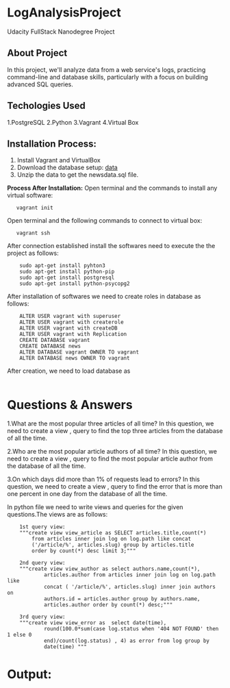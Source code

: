 # LogAnalysisProject
Udacity  FullStack Nanodegree Project
## About Project 
In this project, we'll analyze data from a web service's logs, practicing
command-line and database  skills, particularly with a focus on building advanced 
SQL queries.

## Techologies Used 
1.PostgreSQL
2.Python
3.Vagrant
4.Virtual Box


## Installation Process: ##
1. Install Vagrant and VirtualBox
2. Download the database setup: [data](https://d17h27t6h515a5.cloudfront.net/topher/2016/August/57b5f748_newsdata/newsdata.zip)
3. Unzip the data to get the newsdata.sql file.

**Process After Installation:**
Open terminal and the commands to install any virtual software:
```vagrant box add ubuntu/trusty64
   vagrant init 
   ```

Open terminal and the following commands to connect to virtual box:
```vagrant up
   vagrant ssh 
   ```

After connection established install the softwares need to execute the the project as follows:
```
	sudo apt-get install pyhton3
	sudo apt-get install python-pip
	sudo apt-get install postgresql
	sudo apt-get install python-psycopg2
```
	
After installation of softwares we need to create roles in database as follows:
```	CREATE ROLE vagrant
	ALTER USER vagrant with superuser
	ALTER USER vagrant with createrole
	ALTER USER vagrant with createDB
	ALTER USER vagrant with Replication
	CREATE DATABASE vagrant
	CREATE DATABASE news
	ALTER DATABASE vagrant OWNER TO vagrant
	ALTER DATABASE news OWNER TO vagrant
```

After creation, we need to load database as 
```  psql -d news -f newsdata.psql 
```

# Questions & Answers #
1.What are the most popular three articles of all time?
In this question, we need to create a view , query to find the top three articles 
from the database of all the time.

2.Who are the most popular article authors of all time? 
In this question, we need to create a view , query to find the most popular article author 
from the database of all the time.

3.On which days did more than 1% of requests lead to errors? 
In this question, we need to create a view , query to find the error that is more than 
one percent in one day from the database of all the time.


In python file we need to write views and queries for the given questions.The views are as follows:
```
 	1st query view:
	"""create view view_article as SELECT articles.title,count(*)
        from articles inner join log on log.path like concat
        ('/article/%', articles.slug) group by articles.title
        order by count(*) desc limit 3;"""

	2nd query view:
	"""create view view_author as select authors.name,count(*),
            articles.author from articles inner join log on log.path like
            concat ( '/article/%', articles.slug) inner join authors on
            authors.id = articles.author group by authors.name,
            articles.author order by count(*) desc;"""

	3rd query view:
	"""create view view_error as  select date(time),
            round(100.0*sum(case log.status when '404 NOT FOUND' then 1 else 0
            end)/count(log.status) , 4) as error from log group by
            date(time) """
```


# Output:





